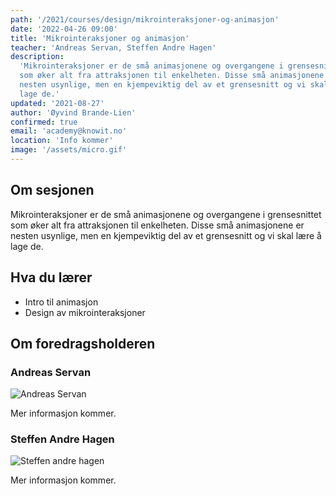 ```yaml
---
path: '/2021/courses/design/mikrointeraksjoner-og-animasjon'
date: '2022-04-26 09:00'
title: 'Mikrointeraksjoner og animasjon'
teacher: 'Andreas Servan, Steffen Andre Hagen'
description:
  'Mikrointeraksjoner er de små animasjonene og overgangene i grensesnittet
  som øker alt fra attraksjonen til enkelheten. Disse små animasjonene er
  nesten usynlige, men en kjempeviktig del av et grensesnitt og vi skal lære å
  lage de.'
updated: '2021-08-27'
author: 'Øyvind Brande-Lien'
confirmed: true
email: 'academy@knowit.no'
location: 'Info kommer'
image: '/assets/micro.gif'
---
```


## Om sesjonen

Mikrointeraksjoner er de små animasjonene og overgangene i grensesnittet som
øker alt fra attraksjonen til enkelheten. Disse små animasjonene er nesten
usynlige, men en kjempeviktig del av et grensesnitt og vi skal lære å lage de.

## Hva du lærer

- Intro til animasjon
- Design av mikrointeraksjoner

## Om foredragsholderen

### Andreas Servan

![Andreas Servan](https://user-images.githubusercontent.com/89777284/131804236-80ce84b9-4c0f-4b39-a374-06c31dfe6fd9.jpg)

Mer informasjon kommer.

### Steffen Andre Hagen

![Steffen andre hagen](https://user-images.githubusercontent.com/89777284/131804265-7ada33d1-ad63-4b83-b178-959853e9214d.png)

Mer informasjon kommer.
